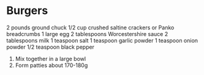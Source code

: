 # Burgers

2 pounds ground chuck
1/2 cup crushed saltine crackers or Panko breadcrumbs
1 large egg
2 tablespoons Worcestershire sauce
2 tablespoons milk
1 teaspoon salt
1 teaspoon garlic powder
1 teaspoon onion powder
1/2 teaspoon black pepper


1. Mix together in a large bowl
2. Form patties about 170-180g
